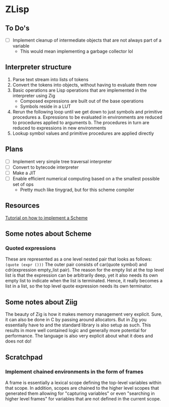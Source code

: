 # ZLisp

## To Do's
- [ ] Implement cleanup of intermediate objects that are not always part of a variable
    - This would mean implementing a garbage collector lol

## Interpreter structure
1. Parse text stream into lists of tokens
2. Convert the tokens into objects, without having to evaluate them now
3. Basic operations are Lisp operations that are implemented in the interpreter using Zig
    - Composed expressions are built out of the base operations
    - Symbols reside in a LUT
4. Rerun the following loop until we get down to just symbols and primitive procedures
    a. Expressions to be evaluated in environments are reduced to procedures applied to arguments
    b. The procedures in turn are reduced to expressions in new environments
5. Lookup symbol values and primitive procedures are applied directly

## Plans
- [ ] Implement very simple tree traversal interpreter
- [ ] Convert to bytecode interpreter
- [ ] Make a JIT
- [ ] Enable efficient numerical computing based on a the smallest possible set of ops
    - Pretty much like tinygrad, but for this scheme compiler

## Resources
[Tutorial on how to implement a Scheme](http://peter.michaux.ca/)

## Some notes about Scheme
### Quoted expressions
These are represented as a one level nested pair that looks as follows:
```(quote (expr ()))```
The outer pair consists of car(quote symbol) and cdr(expression empty_list pair). The reason for the empty list at the top level list is that the expression can be arbitrarily deep, yet it also needs its own empty list to indicate when the list is terminated. Hence, it really becomes a list in a list, so the top level quote expression needs its own terminator.

## Some notes about Ziig
The beauty of Zig is how it makes memory management very explicit. Sure, it can also be done in C by passing around allocators. But in Zig you essentially have to and the standard library is also setup as such. This results in more well contained logic and generally more potential for performance. The language is also very explicit about what it does and does not do!

## Scratchpad

### Implement chained environments in the form of frames
A frame is essentially a lexical scope defining the top-level variables within that scope. In addition, scopes are chained to the higher level scopes that generated them allowing for "capturing variables" or even "searching in higher level frames" for variables that are not defined in the current scope.
